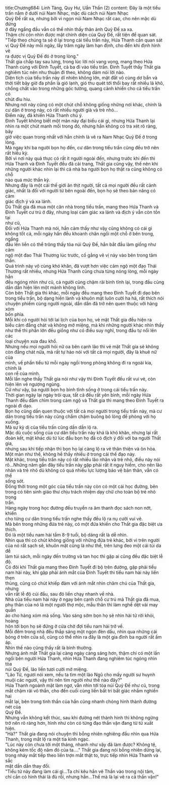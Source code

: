 title:Chương684: Linh Tàng, Quy Hư, Uẩn Thần (2)
content:
Đây là một tiểu trấn nằm ở dưới núi Nam Nhạc, mặc dù cách núi Nam Nhạc<br>Quỷ Đế rất xa, nhưng bởi vì ngọn núi Nam Nhạc rất cao, cho nên mặc dù đứng<br>ở đây ngẩng đầu vẫn có thể nhìn thấy thân ảnh Quỷ Đế xa xa.<br>Thậm chí còn nhìn được mặt chính diện của Quỷ Đế, rất tiện để quan sát.<br>"Tiếp theo chúng ta sẽ ở lại trong cái tiểu trấn này, Hứa Thanh cần quan sát<br>vị Quỷ Đế này mỗi ngày, lấy trăm ngày làm hạn định, cho đến khi định hình vẽ<br>ra được vị Quỷ Đế đó ở trong lòng."<br>Thất gia chắp tay sau lưng, trong lúc lời nói vang vọng, mang theo Hứa<br>Thanh cùng với Đinh Tuyết, cả ba đi vào tiểu trấn. Đinh Tuyết thấy Thất gia<br>nghiêm túc nên nhu thuận đi theo, không dám nói lời nào.<br>Diện tích của tiểu trấn này dĩ nhiên không lớn, mặt đất vô cùng dơ bẩn và<br>thời tiết bây giờ đa phần là gió lạnh, gió thu quét tới thổi bay rất nhiều lá khô,<br>chồng chất vào trong những góc tường, quang cảnh khiến cho cả tiểu trấn có<br>chút đìu hiu.<br>Nhưng nơi này cũng có một chút chỗ không giống những nơi khác, chính là<br>cư dân ở trong này, có rất nhiều người già và trẻ nhỏ...<br>Điểm này, đã khiến Hứa Thanh chú ý.<br>Đinh Tuyết không biết một màn này đại biểu cái gì, nhưng Hứa Thanh lại<br>nhìn ra một chút manh mối trong đó, nhưng hắn không có tra xét rõ ràng, bây<br>giờ việc quan trong nhất với hắn chính là vẽ ra Nam Nhạc Quỷ Đế ở trong lòng.<br>Mà ngay khi ba người bọn họ đến, cư dân trong tiểu trấn cũng đều trở nên<br>rất hiếu kỳ.<br>Bởi vì nơi này quả thực có rất ít người ngoài đến, nhưng trước khi đến thì<br>Hứa Thanh và Đinh Tuyết đều đã cải trang, Thất gia cũng vậy, thế nên khi<br>những người khác nhìn lại thì cả nhà ba người bọn họ thật ra cũng không có chỗ<br>nào quá mức thần kỳ.<br>Nhưng đây là một cái thế giới ăn thịt người, tất cả mọi người đều rất cảnh<br>giác, nhất là đối với người từ bên ngoài đến, bọn họ sẽ theo bản năng có cảm<br>giác địch ý và xa lánh.<br>Dù Thất gia đã mua một căn nhà trong tiểu trấn, mang theo Hứa Thanh và<br>Đinh Tuyết cư trú ở đây, nhưng loại cảm giác xa lánh và địch ý vẫn còn tồn tại<br>như cũ,<br>Đối với Hứa Thanh mà nói, hắn cảm thấy như vậy cũng không có cái gì<br>không tốt cả, mỗi ngày hắn đều khoanh chân ngồi một chỗ ở bên trong, ngẩng<br>đầu lên liền có thể trông thấy tòa núi Quỷ Đế, hắn bắt đầu làm giống như cảm<br>ngộ một đao Thái Thương lúc trước, cố gắng vẽ vị này vào bên trong tâm thần.<br>Quá trình này vô cùng khó khăn, đã vượt hơn việc cảm ngộ một đạo Thái<br>Thương rất nhiều, nhưng Hứa Thanh cũng chưa từng nóng lòng, mỗi ngày hắn<br>đều ngóng nhìn như cũ, cả người cũng chậm rãi bình tĩnh lại, trong đầu cũng<br>dần dần hiện lên một mảnh không linh.<br>Còn bên Thất gia thì khác, mỗi ngày đều mang theo Đinh Tuyết đi dạo bên<br>trong tiểu trấn, bộ dạng hiền lành và khuôn mặt luôn cười ha hả, rất thích nói<br>chuyện phiếm cùng người ngoài, dần dần đã trở nên quen thuộc với hàng xóm<br>bốn phía.<br>Mỗi khi có người hỏi tới lai lịch của bọn họ, vẻ mặt Thất gia đều hiện ra<br>biểu cảm đắng chát và không mở miệng, mà khi những người khác nhìn thấy<br>như thế thì phần lớn đều giống như có điều suy nghĩ, trong đầu tự nổi lên các<br>loại chuyện xưa đau khổ.<br>Nhưng nếu mọi người hỏi nữ oa bên cạnh lão thì vẻ mặt Thất gia sẽ không<br>còn đắng chát nữa, mà rất tự hào nói với tất cả mọi người, đây là khuê nữ của<br>mình, về phần tiểu tử mỗi ngày ngồi trong phòng không đi ra ngoài kia, chính là<br>con rể của mình.<br>Mỗi lần nghe thấy Thất gia nói như vậy thì Đinh Tuyết đều rất vui vẻ, còn<br>hiện lên vẻ ngượng ngùng.<br>Cứ như vậy, ba người bọn họ bình tĩnh sống ở trong cái tiểu trấn này.<br>Thời gian ngày lại ngày trôi qua, tất cả đều rất yên bình, mỗi ngày Hứa<br>Thanh đều đắm chìm trong cảm ngộ và Thất gia thì mang theo Đinh Tuyết ra<br>ngoài đi dạo.<br>Bọn họ cũng dần quen thuộc với tất cả mọi người trong tiểu trấn này, mà cư<br>dân trong tiểu trấn này cũng chầm chậm buông bỏ lòng đề phòng với họ xuống.<br>Mà sự kỳ dị của tiểu trấn cũng dần dần lộ ra.<br>Mặc dù cuộc sống của cư dân tiểu trấn này khá là khó khăn, nhưng lại rất<br>đoàn kết, mặt khác dù từ lúc đầu bọn họ đã có địch ý đối với ba người Thất gia,<br>nhưng sau khi tiếp nhận thì bọn họ lại càng lộ ra vẻ thân thiện và ôn hòa.<br>Một màn như thế, không hề thấy nhiều ở trong cái thế đạo này.<br>Mặt khác, trong tiểu trấn này có rất nhiều lão nhân và trẻ nhỏ, điều này nói<br>rõ…Những năm gần đây tiểu trấn này gặp phải rất ít nguy hiểm, cho nên lão<br>nhân và trẻ nhỏ dù không có quá nhiều lực lượng bảo vệ bản thân, vẫn có thể<br>sống sót.<br>Đồng thời trong một góc của tiểu trấn này còn có một cái học đường, bên<br>trong có tiên sinh giáo thư chịu trách nhiệm dạy chữ cho toàn bộ trẻ nhỏ trong<br>trấn.<br>Hàng ngày trong học đường đều truyền ra âm thanh đọc sách non nớt, khiến<br>cho từng cư dân trong tiểu trấn nghe thấy đều lộ ra nụ cười vui vẻ.<br>Mà bên trong những đứa trẻ này, có một đứa khiến cho Thất gia đặc biệt ưa<br>thích.<br>Đó là một tiểu nam hài tầm 8-9 tuổi, bộ dáng rất là dễ nhìn.<br>Nhìn qua thì có chút không giống với những đứa trẻ khác, bởi vì trên người<br>của nó rất sạch sẽ, khuôn mặt cũng là như thế, trên lưng đeo một cái túi da để<br>làm túi sách, mỗi ngày đến trường và tan học thì gặp ai cũng đều đặc biệt lễ độ.<br>Có đôi khi Thất gia mang theo Đinh Tuyết đi bộ trên đường, gặp phải tiểu<br>nam hài này, khi gặp phải ánh mắt của Đinh Tuyết thì tiểu nam hài này liền thẹn<br>thùng, cũng có chút khiếp đảm với ánh mắt nhìn chăm chú của Thất gia, nhưng<br>vẫn rất lễ độ cúi đầu, sau đó liền chạy nhanh về nhà.<br>Nhà của tiểu nam hài này ở ngay bên cạnh chỗ cư trú mà Thất gia đã mua,<br>phụ thân của nó là một người thợ mộc, mẫu thân thì làm nghề dệt vải may quần<br>áo cho hàng xóm mà sống. Vào sáng sớm bọn họ sẽ nhìn hài tử rời khỏi, hoàng<br>hôn tới bọn họ sẽ đứng ở cửa chờ đợi tiểu nam hài trở về.<br>Mỗi đêm trong nhà đều thắp sáng một ngọn đèn dầu, nhìn qua những cái<br>bóng ở trên cửa sổ, cũng có thể nhìn ra đây là một gia đình ba người rất ấm áp.<br>Nhìn thế nào cũng thấy rất là bình thường.<br>Nhưng ánh mắt Thất gia lại càng ngày càng sáng hơn, thậm chí có một lần<br>ngồi bên người Hứa Thanh, nhìn Hứa Thanh đang nghiêm túc ngóng nhìn tòa<br>núi Quỷ Đế, lão liền tươi cười mở miệng.<br>"Lão Tứ, ngươi nói xem, nếu ta tìm một lão Ngũ cho mấy người sư huynh<br>muội các ngươi, vậy thì nên tìm người như thế nào đây?"<br>Hứa Thanh ngoảnh mặt làm ngơ, vẫn nhìn tới tòa núi Quỷ Đế như cũ, trong<br>mắt chậm rãi vô thần, cho đến cuối cùng liền bất tri bất giác nhắm nghiền hai<br>mắt lại, bên trong tinh thần của hắn cũng nhanh chóng hình thành đường nét của<br>Quỷ Đế.<br>Nhưng vẫn không kết thúc, sau khi đường nét thành hình thì không ngừng<br>trở nên rõ ràng hơn, hình như còn có từng đạo thần vận đang từ từ xuất hiện.<br>"Hả?" Thất gia đang nói chuyện thì bỗng nhiên nghiêng đầu nhìn qua Hứa<br>Thanh, trong mắt lộ ra một tia kinh ngạc.<br>"Lúc này còn chưa tới một tháng, nhanh như vậy đã làm được? Không tệ,<br>không kém tốc độ năm đó của ta...." Thất gia đang nói bỗng nhiên dừng lại,<br>trong nháy mắt tiếp theo liền trợn mắt thật to, trực tiếp nhìn Hứa Thanh và sắc<br>mặt dần dần thay đổi.<br>"Tiểu tử này đang làm cái gì…Ta chỉ kêu hắn vẽ Thần vào trong nội tâm,<br>chỉ cần có hình thái là đủ rồi, nhưng hắn…Thế mà là lại vẽ ra cả thần vận!"